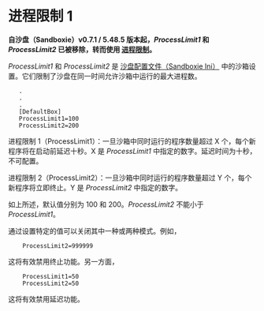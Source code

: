 # 进程限制 1

**自沙盘（Sandboxie）v0.7.1 / 5.48.5 版本起，_ProcessLimit1_ 和 _ProcessLimit2_ 已被移除，转而使用 [进程限制](ProcessLimit.md)。**

_ProcessLimit1_ 和 _ProcessLimit2_ 是 [沙盘配置文件（Sandboxie Ini）](SandboxieIni.md) 中的沙箱设置。它们限制了沙盘在同一时间允许沙箱中运行的最大进程数。
```
   .
   .
   .
   [DefaultBox]
   ProcessLimit1=100
   ProcessLimit2=200
```

进程限制 1（ProcessLimit1）：一旦沙箱中同时运行的程序数量超过 X 个，每个新程序将在启动前延迟十秒。X 是 _ProcessLimit1_ 中指定的数字。延迟时间为十秒，不可配置。

进程限制 2（ProcessLimit2）：一旦沙箱中同时运行的程序数量超过 Y 个，每个新程序将立即终止。Y 是 _ProcessLimit2_ 中指定的数字。

如上所述，默认值分别为 100 和 200。_ProcessLimit2_ 不能小于 _ProcessLimit1_。

通过设置特定的值可以关闭其中一种或两种模式。例如，
```
	ProcessLimit2=999999
```

这将有效禁用终止功能。另一方面，
```
	ProcessLimit1=50
	ProcessLimit2=50
```

这将有效禁用延迟功能。
